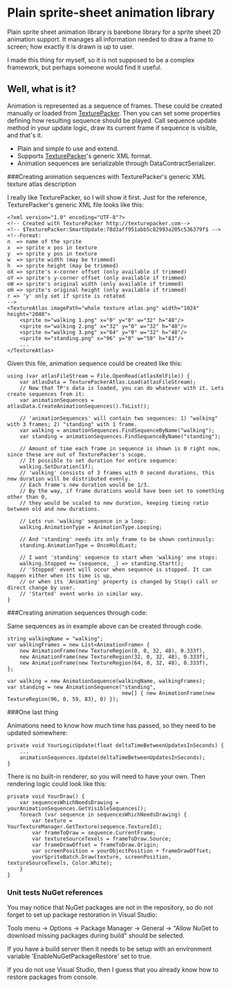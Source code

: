 ﻿# Plain sprite-sheet animation library

Plain sprite sheet animation library is barebone library for a sprite sheet 2D animation support.
It manages all information needed to draw a frame to screen; how exactly it is drawn is up to user.

I made this thing for myself, so it is not supposed to be a complex framework, but perhaps someone would find it useful.


## Well, what is it?

Animation is represented as a sequence of frames. These could be created manually or loaded from [TexturePacker](https://www.codeandweb.com/texturepacker).
Then you can set some properties defining how resulting sequence should be played. Call sequence update method in your update logic, draw its current frame if sequence is visible, and that's it.
  * Plain and simple to use and extend.
  * Supports [TexturePacker](https://www.codeandweb.com/texturepacker)'s generic XML format.
  * Animation sequences are serializable through DataContractSerializer.


###Creating animation sequences with TexturePacker's generic XML texture atlas description

I really like TexturePacker, so I will show it first. Just for the reference, TexturePacker's generic XML file looks like this:

    <?xml version="1.0" encoding="UTF-8"?>
	<!-- Created with TexturePacker http://texturepacker.com-->
	<!-- $TexturePacker:SmartUpdate:78d3aff951abb5c82993a205c536379f$ -->
	<!--Format:
	n  => name of the sprite
	x  => sprite x pos in texture
	y  => sprite y pos in texture
	w  => sprite width (may be trimmed)
	h  => sprite height (may be trimmed)
	oX => sprite's x-corner offset (only available if trimmed)
	oY => sprite's y-corner offset (only available if trimmed)
	oW => sprite's original width (only available if trimmed)
	oH => sprite's original height (only available if trimmed)
	r => 'y' only set if sprite is rotated
	-->
    <TextureAtlas imagePath="whole texture atlas.png" width="1024" height="2048">
        <sprite n="walking 1.png" x="0" y="0" w="32" h="48"/>
		<sprite n="walking 2.png" x="32" y="0" w="32" h="48"/>
		<sprite n="walking 3.png" x="64" y="0" w="32" h="48"/>
		<sprite n="standing.png" x="96" y="0" w="59" h="83"/>
	    ...
    </TextureAtlas>

Given this file, animation sequence could be created like this:

	using (var atlasFileStream = File.OpenRead(atlasXmlFile)) {
        var atlasData = TexturePackerAtlas.Load(atlasFileStream);
		// Now that TP's data is loaded, you can do whatever with it. Lets create sequences from it:
		var animationSequences = atlasData.CreateAnimationSequences().ToList();

		// 'animationSequences' will contain two sequences: 1) "walking" with 3 frames; 2) "standing" with 1 frame.
		var walking = animationSequences.FindSequenceByName("walking");
		var standing = animationSequences.FindSequenceByName("standing");
			
		// Amount of time each frame in sequence is shown is 0 right now, since these are out of TexturePacker's scope.
		// It possible to set duration for entire sequence:
		walking.SetDuration(1f);
		// 'walking' consists of 3 frames with 0 second durations, this new duration will be distributed evenly.
		// Each frame's new duration would be 1/3.
        // By the way, if frame durations would have been set to something other than 0,
		// they would be scaled to new duration, keeping timing ratio between old and new durations.

		// Lets run 'walking' sequence in a loop:
		walking.AnimationType = AnimationType.Looping;

		// And 'standing' needs its only frame to be shown continously:
		standing.AnimationType = OnceHoldLast;

		// I want 'standing' sequence to start when 'walking' one stops:
		walking.Stopped += (sequence, _) => standing.Start();
		// 'Stopped' event will occur when sequence is stopped. It can happen either when its time is up, 
		// or when its 'Animating' property is changed by Stop() call or direct change by user.
		// 'Started' event works in similar way.
    }


###Creating animation sequences through code:

Same sequences as in example above can be created through code.

	string walkingName = "walking";
	var walkingFrames = new List<AnimationFrame> {
		new AnimationFrame(new TextureRegion(0, 0, 32, 48), 0.333f),
		new AnimationFrame(new TextureRegion(32, 0, 32, 48), 0.333f),
		new AnimationFrame(new TextureRegion(64, 0, 32, 48), 0.333f),
	};

	var walking = new AnimationSequence(walkingName, walkingFrames);
	var standing = new AnimationSequence("standing", 
										 new[] { new AnimationFrame(new TextureRegion(96, 0, 59, 83), 0) });


###One last thing

Animations need to know how much time has passed, so they need to be updated somewhere:

	private void YourLogicUpdate(float deltaTimeBetweenUpdatesInSeconds) {
		...
		animationSequences.Update(deltaTimeBetweenUpdatesInSeconds);
	}

There is no built-in renderer, so you will need to have your own. Then rendering logic could look like this:

	private void YourDraw() {
		var sequencesWhichNeedsDrawing = yourAnimationSequences.GetVisibleSequences();
		foreach (var sequence in sequencesWhichNeedsDrawing) {
			var texture = YourTextureManager.GetTexture(sequence.TextureId);
			var frameToDraw = sequence.CurrentFrame;
			var textureSourceTexels = frameToDraw.Source;
			var frameDrawOffset = frameToDraw.Origin;
			var screenPosition = yourObjectPosition + frameDrawOffset;
			yourSpriteBatch.Draw(texture, screenPosition, textureSourceTexels, Color.White);
        }
	}


### Unit tests NuGet references

You may notice that NuGet packages are not in the repository, so do not forget to set up package restoration in Visual Studio:

Tools menu → Options → Package Manager → General → "Allow NuGet to download missing packages during build" should be selected. 

If you have a build server then it needs to be setup with an environment variable 'EnableNuGetPackageRestore' set to true.

If you do not use Visual Studio, then I guess that you already know how to restore packages from console.
